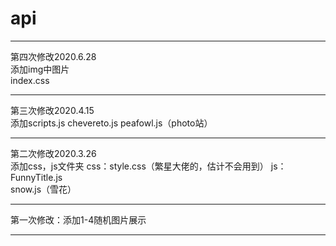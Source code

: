 # api
***
第四次修改2020.6.28</br>
添加img中图片</br>
index.css
***
第三次修改2020.4.15</br>
添加scripts.js chevereto.js peafowl.js（photo站）
***
第二次修改2020.3.26</br>
添加css，js文件夹
css：style.css（繁星大佬的，估计不会用到）
js：FunnyTitle.js</br>
snow.js（雪花）
***
第一次修改：添加1-4随机图片展示
***
